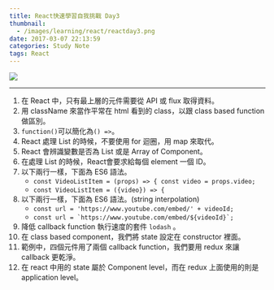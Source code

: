 ```yaml
---
title: React快速學習自我挑戰 Day3
thumbnail:
  - /images/learning/react/reactday3.png
date: 2017-03-07 22:13:59
categories: Study Note
tags: React
---
```

<img src="/images/learning/react/reactday3.png">

***
1. 在 React 中，只有最上層的元件需要從 API 或 flux 取得資料。
2. 用 className 來當作平常在 html 看到的 class，以跟 class based function 做區別。
3. `function()`可以簡化為`() =>`。
4. React 處理 List 的時候，不要使用 for 迴圈，用 map 來取代。
5. React 會辨識變數是否為 List 或是 Array of Component。
6. 在處理 List 的時候，React會要求給每個 element 一個 ID。
7. 以下兩行一樣，下面為 ES6 語法。
    - `const VideoListItem = (props) => { const video = props.video;`
    - `const VideoListItem = ({video}) => {`
8. 以下兩行一樣，下面為 ES6 語法。(string interpolation)
    - `const url = 'https://www.youtube.com/embed/' + videoId;`
    - ```const url = `https://www.youtube.com/embed/${videoId}`;```
9. 降低 callback function 執行速度的套件 `lodash` 。
10. 在 class based component，我們將 state 設定在 constructor 裡面。
11. 範例中，四個元件用了兩個 callback function，我們要用 redux 來讓 callback 更乾淨。
12. 在 react 中用的 state 屬於 Component level，而在 redux 上面使用的則是 application level。
